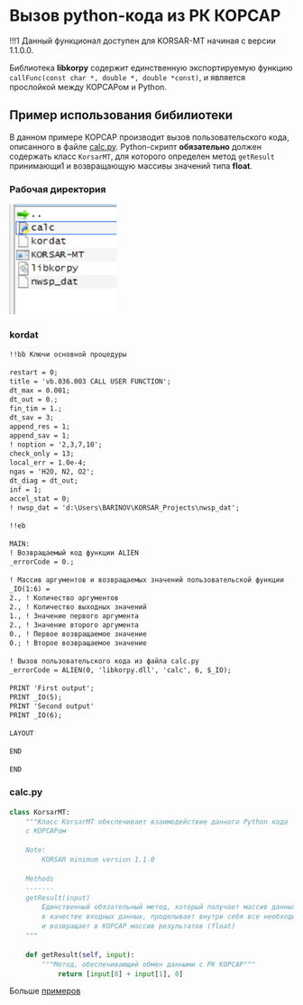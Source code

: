 # Вызов python-кода из РК КОРСАР

!!!1 Данный функционал доступен для KORSAR-MT начиная с версии 1.1.0.0.

Библиотека **libkorpy** содержит единственную экспортируемую функцию ```callFunc(const char *, double *, double *const)```, и является прослойкой между КОРСАРом и Python. 

## Пример использования бибилиотеки

В данном примере КОРСАР производит вызов пользовательского кода, описанного в файле [calc.py](/tests/calc.py). Python-скрипт **обязательно** должен содержать класс ```KorsarMT```, для которого определен метод ```getResult``` принимающи1 и возвращающую массивы значений типа **float**.

### Рабочая директория

![](/doc/dir.png)

### kordat

```Fortran
!!bb Ключи основной процедуры

restart = 0;            
title = 'vb.036.003 CALL USER FUNCTION';
dt_max = 0.001;         
dt_out = 0.;           
fin_tim = 1.;           
dt_sav = 3;             
append_res = 1;         
append_sav = 1;         
! noption = '2,3,7,10';
check_only = 13;         
local_err = 1.0e-4;     
ngas = 'H2O, N2, O2';   
dt_diag = dt_out;       
inf = 1;                
accel_stat = 0;         
! nwsp_dat = 'd:\Users\BARINOV\KORSAR_Projects\nwsp_dat';

!!eb

MAIN:
! Возвращаемый код функции ALIEN
_errorCode = 0.;

! Массив аргументов и возвращаемых значений пользовательской функции
_IO(1:6) = 
2.,	! Количество аргументов
2., ! Количество выходных значений
1.,	! Значение первого аргумента
2.,	! Значение второго аргумента
0.,	! Первое возвращаемое значение
0.;	! Второе возвращаемое значение

! Вызов пользовательского кода из файла calc.py
_errorCode = ALIEN(0, 'libkorpy.dll', 'calc', 6, $_IO);

PRINT 'First output';
PRINT _IO(5);
PRINT 'Second output'
PRINT _IO(6);

LAYOUT

END

END
```

### calc.py

```Python
class KorsarMT:
    """Класс KorsarMT обкспечивает взаимодействие данного Python кода 
    с КОРСАРом

    Note:
        KORSAR minimum version 1.1.0

    Methods
    -------
    getResult(input)
        Единственный обязательный метод, который получает массив данных (float)
        в качестве входных данных, проделывает внутри себя все необходимые действия
        и возвращает в КОРСАР массив результатов (float)
    """
	
	def getResult(self, input):
        """Метод, обеспечивающий обмен данными с РК КОРСАР"""			
			return [input[0] + input[1], 0]
```

Больше [примеров](/example/)





